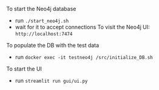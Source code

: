 To start the Neo4j database
- run `./start_neo4j.sh`
- wait for it to accept connections
    To visit the Neo4j UI: `http://localhost:7474`

To populate the DB with the test data
- run `docker exec -it testneo4j /src/initialize_DB.sh`

To start the UI
- run `streamlit run gui/ui.py`